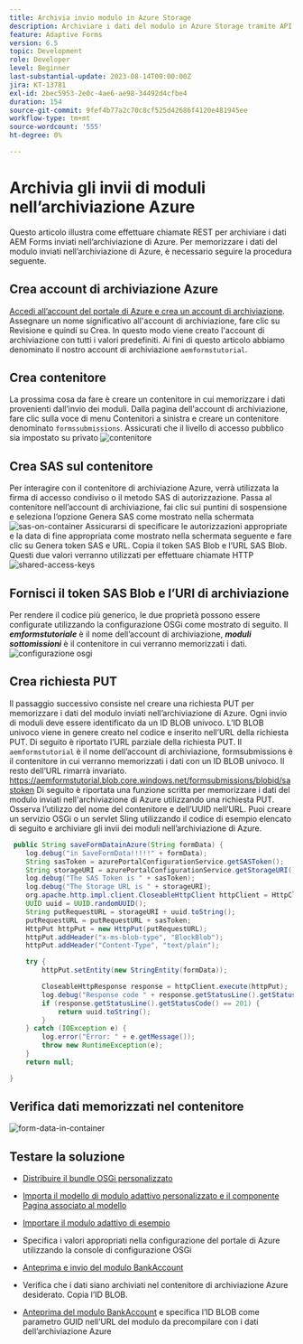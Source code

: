 ```yaml
---
title: Archivia invio modulo in Azure Storage
description: Archiviare i dati del modulo in Azure Storage tramite API REST
feature: Adaptive Forms
version: 6.5
topic: Development
role: Developer
level: Beginner
last-substantial-update: 2023-08-14T00:00:00Z
jira: KT-13781
exl-id: 2bec5953-2e0c-4ae6-ae98-34492d4cfbe4
duration: 154
source-git-commit: 9fef4b77a2c70c8cf525d42686f4120e481945ee
workflow-type: tm+mt
source-wordcount: '555'
ht-degree: 0%

---
```


# Archivia gli invii di moduli nell’archiviazione Azure

Questo articolo illustra come effettuare chiamate REST per archiviare i dati AEM Forms inviati nell’archiviazione di Azure.
Per memorizzare i dati del modulo inviati nell’archiviazione di Azure, è necessario seguire la procedura seguente.

## Crea account di archiviazione Azure

[Accedi all’account del portale di Azure e crea un account di archiviazione](https://learn.microsoft.com/en-us/azure/storage/common/storage-account-create?tabs=azure-portal#create-a-storage-account-1). Assegnare un nome significativo all&#39;account di archiviazione, fare clic su Revisione e quindi su Crea. In questo modo viene creato l&#39;account di archiviazione con tutti i valori predefiniti. Ai fini di questo articolo abbiamo denominato il nostro account di archiviazione `aemformstutorial`.


## Crea contenitore

La prossima cosa da fare è creare un contenitore in cui memorizzare i dati provenienti dall’invio dei moduli.
Dalla pagina dell&#39;account di archiviazione, fare clic sulla voce di menu Contenitori a sinistra e creare un contenitore denominato `formssubmissions`. Assicurati che il livello di accesso pubblico sia impostato su privato
![contenitore](./assets/new-container.png)

## Crea SAS sul contenitore

Per interagire con il contenitore di archiviazione Azure, verrà utilizzata la firma di accesso condiviso o il metodo SAS di autorizzazione.
Passa al contenitore nell’account di archiviazione, fai clic sui puntini di sospensione e seleziona l’opzione Genera SAS come mostrato nella schermata
![sas-on-container](./assets/sas-on-container.png)
Assicurarsi di specificare le autorizzazioni appropriate e la data di fine appropriata come mostrato nella schermata seguente e fare clic su Genera token SAS e URL. Copia il token SAS Blob e l’URL SAS Blob. Questi due valori verranno utilizzati per effettuare chiamate HTTP
![shared-access-keys](./assets/shared-access-signature.png)


## Fornisci il token SAS Blob e l’URI di archiviazione

Per rendere il codice più generico, le due proprietà possono essere configurate utilizzando la configurazione OSGi come mostrato di seguito. Il _**emformstutoriale**_ è il nome dell’account di archiviazione, _**moduli sottomissioni**_ è il contenitore in cui verranno memorizzati i dati.
![configurazione osgi](./assets/azure-portal-osgi-configuration.png)


## Crea richiesta PUT

Il passaggio successivo consiste nel creare una richiesta PUT per memorizzare i dati del modulo inviati nell’archiviazione di Azure. Ogni invio di moduli deve essere identificato da un ID BLOB univoco. L’ID BLOB univoco viene in genere creato nel codice e inserito nell’URL della richiesta PUT.
Di seguito è riportato l’URL parziale della richiesta PUT. Il `aemformstutorial` è il nome dell’account di archiviazione, formsubmissions è il contenitore in cui verranno memorizzati i dati con un ID BLOB univoco. Il resto dell’URL rimarrà invariato.
https://aemformstutorial.blob.core.windows.net/formsubmissions/blobid/sastoken Di seguito è riportata una funzione scritta per memorizzare i dati del modulo inviati nell&#39;archiviazione di Azure utilizzando una richiesta PUT. Osserva l’utilizzo del nome del contenitore e dell’UUID nell’URL. Puoi creare un servizio OSGi o un servlet Sling utilizzando il codice di esempio elencato di seguito e archiviare gli invii dei moduli nell’archiviazione di Azure.

```java
 public String saveFormDatainAzure(String formData) {
    log.debug("in SaveFormData!!!!!" + formData);
    String sasToken = azurePortalConfigurationService.getSASToken();
    String storageURI = azurePortalConfigurationService.getStorageURI();
    log.debug("The SAS Token is " + sasToken);
    log.debug("The Storage URL is " + storageURI);
    org.apache.http.impl.client.CloseableHttpClient httpClient = HttpClientBuilder.create().build();
    UUID uuid = UUID.randomUUID();
    String putRequestURL = storageURI + uuid.toString();
    putRequestURL = putRequestURL + sasToken;
    HttpPut httpPut = new HttpPut(putRequestURL);
    httpPut.addHeader("x-ms-blob-type", "BlockBlob");
    httpPut.addHeader("Content-Type", "text/plain");

    try {
        httpPut.setEntity(new StringEntity(formData));

        CloseableHttpResponse response = httpClient.execute(httpPut);
        log.debug("Response code " + response.getStatusLine().getStatusCode());
        if (response.getStatusLine().getStatusCode() == 201) {
            return uuid.toString();
        }
    } catch (IOException e) {
        log.error("Error: " + e.getMessage());
        throw new RuntimeException(e);
    }
    return null;

}
```

## Verifica dati memorizzati nel contenitore

![form-data-in-container](./assets/form-data-in-container.png)

## Testare la soluzione

* [Distribuire il bundle OSGi personalizzato](./assets/SaveAndFetchFromAzure.core-1.0.0-SNAPSHOT.jar)

* [Importa il modello di modulo adattivo personalizzato e il componente Pagina associato al modello](./assets/store-and-fetch-from-azure.zip)

* [Importare il modulo adattivo di esempio](./assets/bank-account-sample-form.zip)

* Specifica i valori appropriati nella configurazione del portale di Azure utilizzando la console di configurazione OSGi
* [Anteprima e invio del modulo BankAccount](http://localhost:4502/content/dam/formsanddocuments/azureportalstorage/bankaccount/jcr:content?wcmmode=disabled)

* Verifica che i dati siano archiviati nel contenitore di archiviazione Azure desiderato. Copia l’ID BLOB.
* [Anteprima del modulo BankAccount](http://localhost:4502/content/dam/formsanddocuments/azureportalstorage/bankaccount/jcr:content?wcmmode=disabled&amp;guid=dba8ac0b-8be6-41f2-9929-54f627a649f6) e specifica l’ID BLOB come parametro GUID nell’URL del modulo da precompilare con i dati dell’archiviazione Azure

